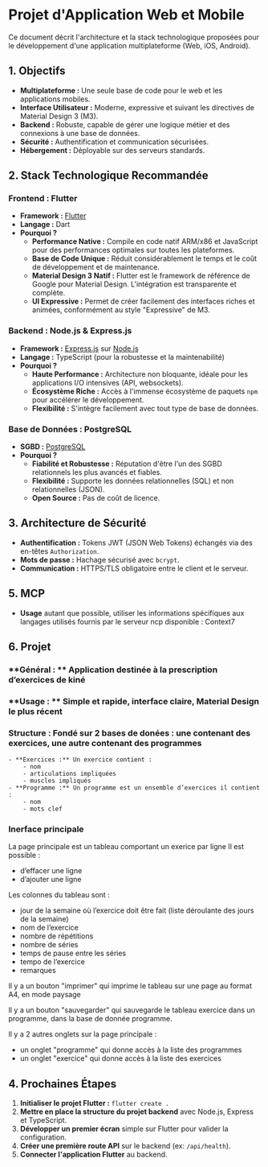 # Projet d'Application Web et Mobile

Ce document décrit l'architecture et la stack technologique proposées pour le développement d'une application multiplateforme (Web, iOS, Android).

## 1. Objectifs

- **Multiplateforme :** Une seule base de code pour le web et les applications mobiles.
- **Interface Utilisateur :** Moderne, expressive et suivant les directives de Material Design 3 (M3).
- **Backend :** Robuste, capable de gérer une logique métier et des connexions à une base de données.
- **Sécurité :** Authentification et communication sécurisées.
- **Hébergement :** Déployable sur des serveurs standards.

## 2. Stack Technologique Recommandée

### Frontend : Flutter

- **Framework :** [Flutter](https://flutter.dev/)
- **Langage :** Dart
- **Pourquoi ?**
    - **Performance Native :** Compile en code natif ARM/x86 et JavaScript pour des performances optimales sur toutes les plateformes.
    - **Base de Code Unique :** Réduit considérablement le temps et le coût de développement et de maintenance.
    - **Material Design 3 Natif :** Flutter est le framework de référence de Google pour Material Design. L'intégration est transparente et complète.
    - **UI Expressive :** Permet de créer facilement des interfaces riches et animées, conformément au style "Expressive" de M3.

### Backend : Node.js & Express.js

- **Framework :** [Express.js](https://expressjs.com/) sur [Node.js](https://nodejs.org/)
- **Langage :** TypeScript (pour la robustesse et la maintenabilité)
- **Pourquoi ?**
    - **Haute Performance :** Architecture non bloquante, idéale pour les applications I/O intensives (API, websockets).
    - **Écosystème Riche :** Accès à l'immense écosystème de paquets `npm` pour accélérer le développement.
    - **Flexibilité :** S'intègre facilement avec tout type de base de données.

### Base de Données : PostgreSQL

- **SGBD :** [PostgreSQL](https://www.postgresql.org/)
- **Pourquoi ?**
    - **Fiabilité et Robustesse :** Réputation d'être l'un des SGBD relationnels les plus avancés et fiables.
    - **Flexibilité :** Supporte les données relationnelles (SQL) et non relationnelles (JSON).
    - **Open Source :** Pas de coût de licence.

## 3. Architecture de Sécurité

- **Authentification :** Tokens JWT (JSON Web Tokens) échangés via des en-têtes `Authorization`.
- **Mots de passe :** Hachage sécurisé avec `bcrypt`.
- **Communication :** HTTPS/TLS obligatoire entre le client et le serveur.

## 5. MCP

- **Usage**
autant que possible, utiliser les informations spécifiques aux langages utilisés fournis par le serveur ncp disponible : Context7


## 6. Projet

### **Général : ** Application destinée à la prescription d’exercices de kiné

### **Usage : ** Simple et rapide, interface claire, Material Design le plus récent

### **Structure :** Fondé sur 2 bases de donées : une contenant des exercices, une autre contenant des programmes

    - **Exercices :** Un exercice contient :
        - nom
        - articulations impliquées
        - muscles impliqués
    - **Programme :** Un programme est un ensemble d’exercices il contient :
        - nom
        - mots clef 

### **Inerface principale**

La page principale est un tableau comportant un exerice par ligne
Il est possible :
- d’effacer une ligne
- d’ajouter une ligne

Les colonnes du tableau sont :
- jour de la semaine où l’exercice doit être fait (liste déroulante des jours de la semaine)
- nom de l’exercice
- nombre de répétitions
- nombre de séries
- temps de pause entre les séries
- tempo de l’exercice
- remarques

Il y a un bouton "imprimer" qui imprime le tableau sur une page au format A4, en mode paysage

Il y a un bouton "sauvegarder" qui sauvegarde le tableau exercice dans un programme, dans la base de donnée programme.

Il y a 2 autres onglets sur la page principale :
- un onglet "programme" qui donne accès à la liste des programmes
- un onglet "exercice" qui donne accès à la liste des exercices



## 4. Prochaines Étapes

1.  **Initialiser le projet Flutter :** `flutter create .`
2.  **Mettre en place la structure du projet backend** avec Node.js, Express et TypeScript.
3.  **Développer un premier écran** simple sur Flutter pour valider la configuration.
4.  **Créer une première route API** sur le backend (ex: `/api/health`).
5.  **Connecter l'application Flutter** au backend.
